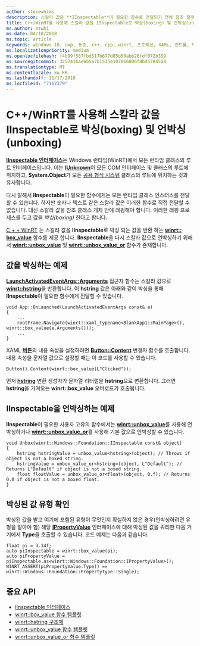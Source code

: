 ```yaml
---
author: stevewhims
description: 스칼라 값은 **IInspectable**이 필요한 함수로 전달되기 전에 참조 클래스 개체 내에서 래핑되어야 합니다. 이러한 래핑 프로세스를 두고 값을 *박싱(boxing)* 한다고 합니다.
title: C++/WinRT를 사용해 스칼라 값을 IInspectable로 박싱(boxing) 및 언박싱(unboxing)
ms.author: stwhi
ms.date: 04/10/2018
ms.topic: article
keywords: windows 10, uwp, 표준, c++, cpp, winrt, 프로젝션, XAML, 컨트롤, 박싱, 스칼라, 값
ms.localizationpriority: medium
ms.openlocfilehash: f4b99f587fbd517b677d85b50abb26fdf072b359
ms.sourcegitcommit: 3257416aebb5a7b1515e107866806f8bd57845a8
ms.translationtype: MT
ms.contentlocale: ko-KR
ms.lasthandoff: 11/17/2018
ms.locfileid: "7167379"
---
```

# <a name="boxing-and-unboxing-scalar-values-to-iinspectable-with-cwinrt"></a>C++/WinRT를 사용해 스칼라 값을 IInspectable로 박싱(boxing) 및 언박싱(unboxing)
 
[**IInspectable 인터페이스**](/windows/desktop/api/inspectable/nn-inspectable-iinspectable)는 Windows 런타임(WinRT)에서 모든 런타임 클래스의 루트 인터페이스입니다. 이는 [**IUnknown**](https://msdn.microsoft.com/library/windows/desktop/ms680509)이 모든 COM 인터페이스 및 클래스의 루트에 위치하고, **System.Object**가 모든 [공용 형식 시스템](https://docs.microsoft.com/dotnet/standard/base-types/common-type-system) 클래스의 루트에 위치하는 것과 유사합니다.

다시 말해서 **IInspectable**이 필요한 함수에게는 모든 런타임 클래스 인스터스를 전달할 수 있습니다. 하지만 숫자나 텍스트 같은 스칼라 값은 이러한 함수로 직접 전달할 수 없습니다. 대신 스칼라 값을 참조 클래스 개체 안에 래핑해야 합니다. 이러한 래핑 프로세스를 두고 값을 *박싱(boxing)* 한다고 합니다.

[C + + WinRT](/windows/uwp/cpp-and-winrt-apis/intro-to-using-cpp-with-winrt) 는 스칼라 값을 **IInspectable**로 박싱 되는 값을 반환 하는 [**winrt:: box_value**](/uwp/cpp-ref-for-winrt/box-value) 함수를 제공 합니다. **IInspectable**을 다시 스칼라 값으로 언박싱하기 위해서 [**winrt::unbox_value**](/uwp/cpp-ref-for-winrt/unbox-value) 및 [**winrt::unbox_value_or**](/uwp/cpp-ref-for-winrt/unbox-value-or) 함수가 존재합니다.

## <a name="examples-of-boxing-a-value"></a>값을 박싱하는 예제
[**LaunchActivatedEventArgs::Arguments**](/uwp/api/windows.applicationmodel.activation.launchactivatedeventargs.Arguments) 접근자 함수는 스칼라 값으로 [**winrt::hstring**](/uwp/cpp-ref-for-winrt/hstring)을 반환합니다. 이 **hstring** 값은 아래와 같이 박싱을 통해 **IInspectable**이 필요한 함수에게 전달할 수 있습니다.

```cppwinrt
void App::OnLaunched(LaunchActivatedEventArgs const& e)
{
    ...
    rootFrame.Navigate(winrt::xaml_typename<BlankApp1::MainPage>(), winrt::box_value(e.Arguments()));
    ...
}
```

XAML [**버튼**](/uwp/api/windows.ui.xaml.controls.button)의 내용 속성을 설정하려면 [**Button::Content**](/uwp/api/windows.ui.xaml.controls.contentcontrol.content?) 변경자 함수를 호출합니다. 내용 속성을 문자열 값으로 설정할 때는 이 코드를 사용할 수 있습니다.

```cppwinrt
Button().Content(winrt::box_value(L"Clicked"));
```

먼저 [**hstring**](/uwp/cpp-ref-for-winrt/hstring) 변환 생성자가 문자열 리터럴을 **hstring**으로 변환합니다. 그러면 **hstring**을 가져오는 **winrt::box_value** 오버로드가 호출됩니다.

## <a name="examples-of-unboxing-an-iinspectable"></a>IInspectable을 언박싱하는 예제
**IInspectable**이 필요한 사용자 고유의 함수에서는 [**winrt::unbox_value**](/uwp/cpp-ref-for-winrt/unbox-value)를 사용해 언박싱하거나 [**winrt::unbox_value_or**](/uwp/cpp-ref-for-winrt/unbox-value-or)를 사용해 기본 값으로 언박싱할 수 있습니다.

```cppwinrt
void Unbox(winrt::Windows::Foundation::IInspectable const& object)
{
    hstring hstringValue = unbox_value<hstring>(object); // Throws if object is not a boxed string.
    hstringValue = unbox_value_or<hstring>(object, L"Default"); // Returns L"Default" if object is not a boxed string.
    float floatValue = unbox_value_or<float>(object, 0.f); // Returns 0.0 if object is not a boxed float.
}
```

## <a name="determine-the-type-of-a-boxed-value"></a>박싱된 값 유형 확인
박싱된 값을 받고 여기에 포함된 유형이 무엇인지 확실하지 않은 경우(언박싱하려면 유형을 알아야 함) 해당 [**IPropertyValue**](/uwp/api/windows.foundation.ipropertyvalue) 인터페이스에 대해 박싱된 값을 쿼리한 다음 거기에서 **Type**을 호출할 수 있습니다. 코드 예제는 다음과 같습니다.

```cppwinrt
float pi = 3.14f;
auto piInspectable = winrt::box_value(pi);
auto piPropertyValue = piInspectable.as<winrt::Windows::Foundation::IPropertyValue>();
WINRT_ASSERT(piPropertyValue.Type() == winrt::Windows::Foundation::PropertyType::Single);
```

## <a name="important-apis"></a>중요 API
* [IInspectable 인터페이스](/windows/desktop/api/inspectable/nn-inspectable-iinspectable)
* [winrt::box_value 함수 템플릿](/uwp/cpp-ref-for-winrt/box-value)
* [winrt::hstring 구조체](/uwp/cpp-ref-for-winrt/hstring)
* [winrt::unbox_value 함수 템플릿](/uwp/cpp-ref-for-winrt/unbox-value)
* [winrt::unbox_value_or 함수 템플릿](/uwp/cpp-ref-for-winrt/unbox-value-or)
